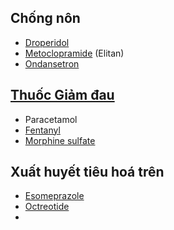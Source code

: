 ## Chống nôn  
- [Droperidol](./Drug/Droperidol.md)  
- [Metoclopramide](./Drug/Metoclopramide.md) (Elitan)  
- [Ondansetron](./Drug/Ondansetron.md)  
  
## [Thuốc Giảm đau](./Thu%E1%BB%91c%20Gi%E1%BA%A3m%20%C4%91au.md)  
- Paracetamol  
- [Fentanyl](./Drug/Fentanyl.md)  
- [Morphine sulfate](./Drug/Morphine%20sulfate.md)  
## Xuất huyết tiêu hoá trên  
- [Esomeprazole](./Drug/Esomeprazole.md)  
- [Octreotide](./Drug/Octreotide.md)  
-   
  
  
  
  
